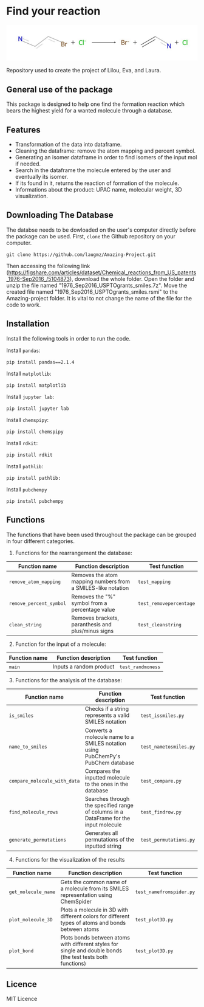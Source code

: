 # Find your reaction
![Project Logo](https://github.com/laugmz/Amazing-Project/blob/main/reaction.png)

Repository used to create the project of Lilou, Eva, and Laura.

##  General use of the package
This package is designed to help one find the formation reaction which bears the highest yield for a wanted molecule through a database.

## Features
- Transformation of the data into dataframe.
- Cleaning the dataframe: remove the atom mapping and percent symbol.
- Generating an isomer dataframe in order to find isomers of the input mol if needed.
- Search in the dataframe the molecule entered by the user and eventually its isomer.
- If its found in it, returns the reaction of formation of the molecule.
- Informations about the product: UPAC name, molecular weight, 3D visualization. 

## Downloading The Database
The databse needs to be dowloaded on the user's computer directly before the package can be used.
First, `clone` the Github repository on your computer.
```
git clone https://github.com/laugmz/Amazing-Project.git
```

Then accessing the following link (https://figshare.com/articles/dataset/Chemical_reactions_from_US_patents_1976-Sep2016_/5104873), download the whole folder.
Open the folder and unzip the file named "1976_Sep2016_USPTOgrants_smiles.7z". Move the created file named "1976_Sep2016_USPTOgrants_smiles.rsmi" to the Amazing-project folder. 
It is vital to not change the name of the file for the code to work.

## Installation
Install the following tools in order to run the code.

Install `pandas`:
```
pip install pandas==2.1.4
```
Install `matplotlib`:
```
pip install matplotlib
```
Install `jupyter lab`:
```
pip install jupyter lab
```
Install `chemspipy`:
```
pip install chemspipy
```
Install `rdkit`:
```
pip install rdkit
```
Install `pathlib`:
```
pip install pathlib:
```
Install `pubchempy`
```
pip install pubchempy
```

## Functions
The functions that have been used throughout the package can be grouped in four different categories.

1. Functions for the rearrangement the database:

|Function name | Function description | Test function |
|-----------------|-----------------|-----------------|
| `remove_atom_mapping` | Removes the atom mapping numbers from a SMILES-like notation|`test_mapping`|
| `remove_percent_symbol`|Removes the "%" symbol from a percentage value| `test_removepercentage`|
|`clean_string`|Removes brackets, paranthesis and plus/minus signs|`test_cleanstring`|
   

2. Function for the input of a molecule:

|Function name | Function description | Test function |
|-----------------|-----------------|-----------------|
| `main` | Inputs a random product|`test_randmoness`| 

3. Functions for the analysis of the database:

|Function name | Function description | Test function |
|-----------------|-----------------|-----------------|
| `is_smiles` | Checks if a string represents a valid SMILES notation|`test_issmiles.py`|
|`name_to_smiles`|Converts a molecule name to a SMILES notation using PubChemPy's PubChem database| `test_nametosmiles.py`|
|`compare_molecule_with_data`|Compares the inputted molecule to the ones in the database|`test_compare.py`|
|`find_molecule_rows`|Searches through the specified range of columns in a DataFrame for the input molecule|`test_findrow.py`|
|`generate_permutations`|Generates all permutations of the inputted string |`test_permutations.py`|

4. Functions for the visualization of the results

|Function name | Function description | Test function |
|-----------------|-----------------|-----------------|
| `get_molecule_name`|Gets the common name of a molecule from its SMILES representation using ChemSpider|`test_namefromspider.py`|
|`plot_molecule_3D`|Plots a molecule in 3D with different colors for different types of atoms and bonds between atoms| `test_plot3D.py`|
|`plot_bond`|Plots bonds between atoms with different styles for single and double bonds (the test tests both functions) |`test_plot3D.py`|

## Licence 
MIT Licence
